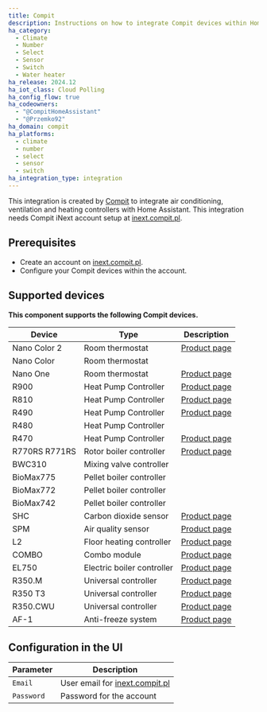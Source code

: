 ```yaml
---
title: Compit
description: Instructions on how to integrate Compit devices within Home Assistant.
ha_category:
  - Climate
  - Number
  - Select
  - Sensor
  - Switch
  - Water heater
ha_release: 2024.12
ha_iot_class: Cloud Polling
ha_config_flow: true
ha_codeowners:
  - "@CompitHomeAssistant"
  - "@Przemko92"
ha_domain: compit
ha_platforms:
  - climate
  - number
  - select
  - sensor
  - switch
ha_integration_type: integration
---
```


This integration is created by [Compit](https://compit.pl/) to integrate air conditioning, ventilation and heating controllers with Home Assistant. This integration needs Compit iNext account setup at [inext.compit.pl](https://inext.compit.pl).

## Prerequisites

- Create an account on [inext.compit.pl](https://inext.compit.pl).
- Configure your Compit devices within the account.

## Supported devices

**This component supports the following Compit devices.**

| Device        | Type                       | Description                                                                                                                                                                   |
| ------------- | -------------------------- | ----------------------------------------------------------------------------------------------------------------------------------------------------------------------------- |
| Nano Color 2  | Room thermostat            | [Product page](https://compit.pl/produkty/termostaty-pokojowe/88-termostat-pokojowy-nano-color-2.html?ic=1)                                                                   |
| Nano Color    | Room thermostat            |                                                                                                                                                                               |
| Nano One      | Room thermostat            | [Product page](https://compit.pl/produkty/termostaty-pokojowe/24-termostat-pokojowy-nano-one.html?ic=1)                                                                       |
| R900          | Heat Pump Controller       | [Product page](https://compit.pl/produkty/sterowniki-pomp-ciepla/89-r900.html?ic=1)                                                                                           |
| R810          | Heat Pump Controller       | [Product page](https://compit.pl/produkty/sterowniki-instalacji/43-pogodowy-regulator-temperatury-obiegu-grzewczego-r810.html?ic=1)                                           |
| R490          | Heat Pump Controller       | [Product page](https://compit.pl/produkty/sterowniki-pomp-ciepla/12-sterownik-pompy-ciepla-r490-one.html?ic=1)                                                                |
| R480          | Heat Pump Controller       |                                                                                                                                                                               |
| R470          | Heat Pump Controller       | [Product page](https://compit.pl/produkty/sterowniki-pomp-ciepla/10-sterownik-pompy-ciepla-r470-one.html?ic=1)                                                                |
| R770RS R771RS | Rotor boiler controller    | [Product page](https://compit.pl/produkty/sterowniki-do-kotlow/83-pogodowy-regulator-kotla-retortowego-i-instalacji-grzewczej-r771-2.html?ic=1)                               |
| BWC310        | Mixing valve controller    |                                                                                                                                                                               |
| BioMax775     | Pellet boiler controller   |                                                                                                                                                                               |
| BioMax772     | Pellet boiler controller   |                                                                                                                                                                               |
| BioMax742     | Pellet boiler controller   |                                                                                                                                                                               |
| SHC           | Carbon dioxide sensor      | [Product page](https://compit.pl/produkty/osprzet/67-czujnik-stezenia-dwutlenku-wegla-wilgotnosci-i-temperatury-w-pomieszczeniach-shc.html?ic=1)                              |
| SPM           | Air quality sensor         | [Product page](https://compit.pl/produkty/osprzet/87-czujnik-jakosci-powietrza-spm.html?ic=1)                                                                                 |
| L2            | Floor heating controller   | [Product page](https://compit.pl/produkty/sterowniki-ogrzewania-podlogowego/40-sterownik-ogrzewania-podlogowego-l2.html?ic=1)                                                 |
| COMBO         | Combo module               | [Product page](https://compit.pl/produkty/osprzet/92-combo.html?ic=1)                                                                                                         |
| EL750         | Electric boiler controller | [Product page](https://compit.pl/produkty/sterowniki-do-kotlow/73-sterownik-kotla-elektrycznego-el750-1.html?ic=1)                                                            |
| R350.M        | Universal controller       | [Product page](https://compit.pl/produkty/sterowniki-uniwerslane/85-pogodowy-regulator-temperatury-obiegu-grzewczego-z-mieszaczem-r350m.html?ic=1)                            |
| R350 T3       | Universal controller       | [Product page](https://compit.pl/produkty/sterowniki-instalacji/42-dwustopniowy-sterownik-temperatury-regulator-pi-regulator-krokowy-sterowanie-3-punktowe-r350-07.html?ic=1) |
| R350.CWU      | Universal controller       | [Product page](https://compit.pl/produkty/sterowniki-uniwerslane/78-sterownik-do-podgrzewania-wody-r350-cwu.html?ic=1)                                                        |
| AF-1          | Anti-freeze system         | [Product page](https://compit.pl/produkty/osprzet/91-af-1.html?ic=1)                                                                                                          |

## Configuration in the UI

| Parameter  | Description                                               |
| ---------- | --------------------------------------------------------- |
| `Email`    | User email for [inext.compit.pl](https://inext.compit.pl) |
| `Password` | Password for the account                                  |
